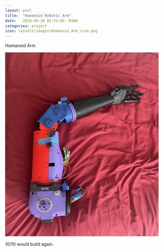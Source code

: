 ```yaml
---
layout: post
title:  "Humanoid Robotic Arm"
date:   2024-09-30 02:51:09 -0400
categories: project
icon: \assets\images\Humanoid_Arm_icon.png
---
```

Humanoid Arm

<img src="\assets\images\Humanoid_Arm.jpg" style="width:500px;height:600px;">



10/10 would build again.